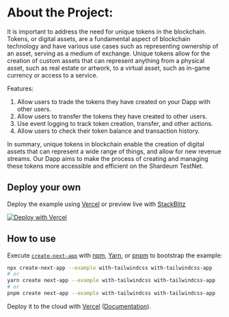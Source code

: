 # About the Project:

It is important to address the need for unique tokens in the blockchain. Tokens, or digital assets, are a fundamental aspect of blockchain technology and have various use cases such as representing ownership of an asset, serving as a medium of exchange.
Unique tokens allow for the creation of custom assets that can represent anything from a physical asset, such as real estate or artwork, to a virtual asset, such as in-game currency or access to a service. 

Features:
1. Allow users to trade the tokens they have created on your Dapp with other users.
2. Allow users to transfer the tokens they have created to other users.
3. Use event logging to track token creation, transfer, and other actions.
4. Allow users to check their token balance and transaction history.

In summary, unique tokens in blockchain enable the creation of digital assets that can represent a wide range of things, and allow for new revenue streams. Our Dapp aims to make the process of creating and managing these tokens more accessible and efficient on the Shardeum TestNet.


## Deploy your own

Deploy the example using [Vercel](https://vercel.com?utm_source=github&utm_medium=readme&utm_campaign=next-example) or preview live with [StackBlitz](https://stackblitz.com/github/vercel/next.js/tree/canary/examples/with-tailwindcss)

[![Deploy with Vercel](https://vercel.com/button)](https://vercel.com/new/git/external?repository-url=https://github.com/vercel/next.js/tree/canary/examples/with-tailwindcss&project-name=with-tailwindcss&repository-name=with-tailwindcss)

## How to use

Execute [`create-next-app`](https://github.com/vercel/next.js/tree/canary/packages/create-next-app) with [npm](https://docs.npmjs.com/cli/init), [Yarn](https://yarnpkg.com/lang/en/docs/cli/create/), or [pnpm](https://pnpm.io) to bootstrap the example:

```bash
npx create-next-app --example with-tailwindcss with-tailwindcss-app
# or
yarn create next-app --example with-tailwindcss with-tailwindcss-app
# or
pnpm create next-app --example with-tailwindcss with-tailwindcss-app
```

Deploy it to the cloud with [Vercel](https://vercel.com/new?utm_source=github&utm_medium=readme&utm_campaign=next-example) ([Documentation](https://nextjs.org/docs/deployment)).
